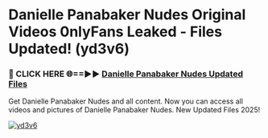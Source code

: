 # Danielle Panabaker Nudes Original Videos 0nlyFans Leaked - Files Updated! (yd3v6)

<h3>🔴 CLICK HERE 🌐==►► <a href="https://tinyurl.com/52m3yx9h" rel="nofollow">Danielle Panabaker Nudes Updated Files</a></h3>

Get Danielle Panabaker Nudes and all content. Now you can access all videos and pictures of Danielle Panabaker Nudes. New Updated Files 2025!

[![yd3v6](https://i.imgur.com/TnHtlc8.gif)](https://tinyurl.com/52m3yx9h)
